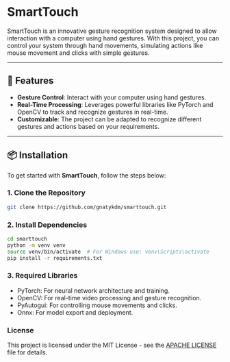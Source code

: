 # SmartTouch 

SmartTouch is an innovative gesture recognition system designed to allow interaction with a computer using hand gestures. With this project, you can control your system through hand movements, simulating actions like mouse movement and clicks with simple gestures.

---

## 🚀 Features

- **Gesture Control**: Interact with your computer using hand gestures.
- **Real-Time Processing**: Leverages powerful libraries like PyTorch and OpenCV to track and recognize gestures in real-time.
- **Customizable**: The project can be adapted to recognize different gestures and actions based on your requirements.

---

## 📦 Installation

To get started with **SmartTouch**, follow the steps below:

### 1. Clone the Repository

```bash
git clone https://github.com/gnatykdm/smarttouch.git
```

### 2. Install Dependencies

```bash
cd smarttouch
python -m venv venv
source venv/bin/activate  # For Windows use: venv\Scripts\activate
pip install -r requirements.txt
```

### 3. Required Libraries

- PyTorch: For neural network architecture and training.
- OpenCV: For real-time video processing and gesture recognition.
- PyAutogui: For controlling mouse movements and clicks.
- Onnx: For model export and deployment.

### License
This project is licensed under the MIT License - see the [APACHE LICENSE](LICENSE) file for details.
